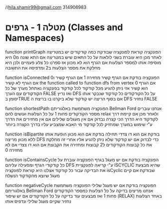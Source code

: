 //hila.shamir99@gmail.com  314906983

# מטלה 1 - גרפים (Classes and Namespaces)
function printGraph
הפונקציה קוראת לפונקציה שבודקת כמה קודקודים יש במטריצה
לאחר מכן היא עוברת בשני לולאות על כל התאים שיש במטריצה אם התא שונה מ0 היא מוסיפה אותו למספר הצלעות
אם הגרף הוא לא מכוון אז ספרנו כל צלע פעמיים ולכן היא מחלקת את מספר הצלעות ב2 ומדפיסה את התשובה

function isConnected
הפונקציה בודקת אם הגרף קשיר 
מחזירה 1 אם הגרף קשיר ו0 אם הגרף לא קשיר
the function called to function dfs from vertex 0
אם הגרף הוא קשיר אזי ניתן להגיע מכל קודקוד לכל קודקוד
בפונקציה נאתחל מערך של כל הקודקודים עם הערך FALSE ואז נריץ DFS על כל הקודקודים
כל קודקוד שנבקר אותו יסומן בTRUE
אם בסוף הריצה יש קודקוד שלא ביקרנו בו בריצת ה DFS 
נחזיר FALSE

function shortestPath
 הפונקציה משתמשת באלגוריתם Bellman Ford 
 אנחנו עוברים מספר הקודקודים פחות 1 על כל הצלעות ועושים להם relax
 ולאחר מכן אם קיימת דרך לקודקוד היא הדרך הכי קצרה
  נבדוק אם אין מעגלים שלילים
   אם אין מחזירים את הדרך ע"י שימוש במערך שמחזיק לכל קודקוד 
   מי האבא שמצביע עליו בדרך הקצרה ביותר


function isBipartite
בודקת אם הוא דו צדדי
תחילה בודקת אם הוא מכוון הופעת אותו ללא מכוון
מריצה DFS כדי לבדוק אם יש קודקוד שלא ניתן להגיע אליו
אחרי זה מחלקת את כל קבוצות הקודקודים ל2 קבוצות 
ומחזירה את הקבוצת אם הוא דו צצדי אם לא מחזירה 0

function isContainsCycle
הפונקציה בודקת אם יש מעגל בגרף
 הפונקציה עוברת על כל קודקודי הגרף ומפעילה עליהם DFS ע"י קריאה לפונקציית ISCYCLIC שהיא מבצעת את הבדיקה עבור כל קודקוד
אצלנו היא קוראת לפונקציה isCyclic שבודקת אם קיים מעגל שיוצא מהקודקוד הנשלח


function negativeCycle
הפונקציה בודקת אם יש מעגל שלילי
 הפונקציה משתמשת באלגוריתם Bellman Ford 
אנחנו מריצים בדיקה על כל הצלעות כמספר הקודקודים פחות 1
ואז מבצעים עוד בדיקה על כל הקודקודים אם יש שיפור (RELAX) באחד הצלעות נחזיר שקיים מעגל שלילי ונדפיס אותו
